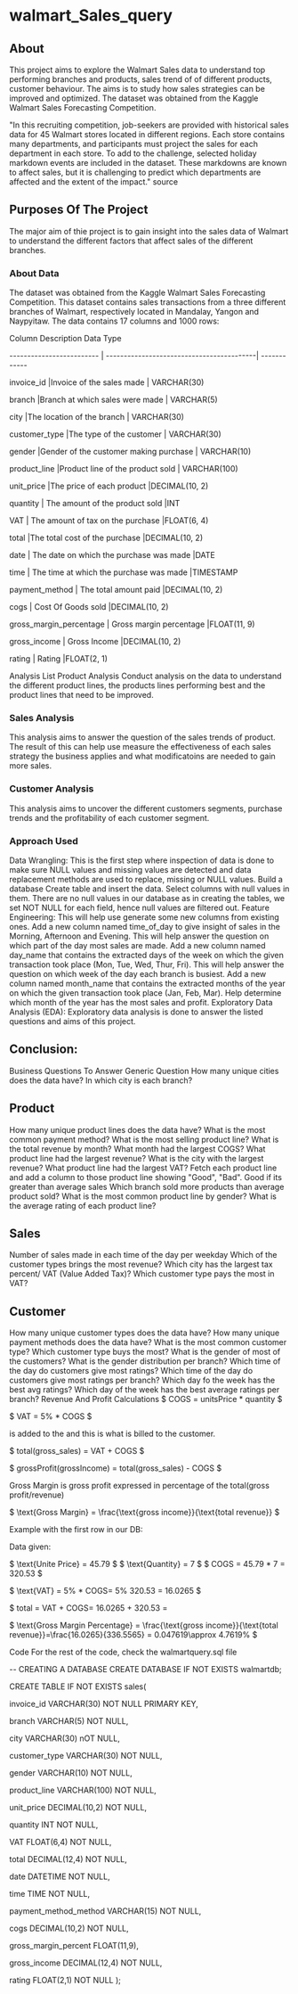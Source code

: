 # walmart_Sales_query
## About
This project aims to explore the Walmart Sales data to understand top performing branches and products, sales trend of of different products, customer behaviour. The aims is to study how sales strategies can be improved and optimized. The dataset was obtained from the Kaggle Walmart Sales Forecasting Competition.

"In this recruiting competition, job-seekers are provided with historical sales data for 45 Walmart stores located in different regions. Each store contains many departments, and participants must project the sales for each department in each store. To add to the challenge, selected holiday markdown events are included in the dataset. These markdowns are known to affect sales, but it is challenging to predict which departments are affected and the extent of the impact." source

## Purposes Of The Project
The major aim of thie project is to gain insight into the sales data of Walmart to understand the different factors that affect sales of the different branches.

### About Data
The dataset was obtained from the Kaggle Walmart Sales Forecasting Competition. This dataset contains sales transactions from a three different branches of Walmart, respectively located in Mandalay, Yangon and Naypyitaw. The data contains 17 columns and 1000 rows:


  Column	                          Description                            Data Type
  
------------------------- | ------------------------------------------| ------------ 

invoice_id                |Invoice of the sales made	                  | VARCHAR(30)

branch                    |Branch at which sales were made              | 	VARCHAR(5)

city	                    |The location of the branch	                  | VARCHAR(30)

customer_type            	|The type of the customer	                    | VARCHAR(30)

gender	                  |Gender of the customer making purchase	      | VARCHAR(10)

product_line	            |Product line of the product sold            | 	VARCHAR(100)

unit_price	              |The price of each product                   |DECIMAL(10, 2)

quantity	                | The amount of the product sold              |INT

VAT	                      | The amount of tax on the purchase	          |FLOAT(6, 4)

total                     |The total cost of the purchase               |DECIMAL(10, 2)

date	                    | The date on which the purchase was made	    |DATE

time	                    | The time at which the purchase was made	    |TIMESTAMP

payment_method            | 	The total amount paid	                    |DECIMAL(10, 2)

cogs	                    | Cost Of Goods sold	                        |DECIMAL(10, 2)

gross_margin_percentage   | 	Gross margin percentage                   |FLOAT(11, 9)

gross_income	            | Gross Income	                              |DECIMAL(10, 2)

rating                    | 	Rating	                                  |FLOAT(2, 1)

Analysis List
Product Analysis
Conduct analysis on the data to understand the different product lines, the products lines performing best and the product lines that need to be improved.

### Sales Analysis
This analysis aims to answer the question of the sales trends of product. The result of this can help use measure the effectiveness of each sales strategy the business applies and what modificatoins are needed to gain more sales.

### Customer Analysis
This analysis aims to uncover the different customers segments, purchase trends and the profitability of each customer segment.

### Approach Used
Data Wrangling: This is the first step where inspection of data is done to make sure NULL values and missing values are detected and data replacement methods are used to replace, missing or NULL values.
Build a database
Create table and insert the data.
Select columns with null values in them. There are no null values in our database as in creating the tables, we set NOT NULL for each field, hence null values are filtered out.
Feature Engineering: This will help use generate some new columns from existing ones.
Add a new column named time_of_day to give insight of sales in the Morning, Afternoon and Evening. This will help answer the question on which part of the day most sales are made.
Add a new column named day_name that contains the extracted days of the week on which the given transaction took place (Mon, Tue, Wed, Thur, Fri). This will help answer the question on which week of the day each branch is busiest.
Add a new column named month_name that contains the extracted months of the year on which the given transaction took place (Jan, Feb, Mar). Help determine which month of the year has the most sales and profit.
Exploratory Data Analysis (EDA): Exploratory data analysis is done to answer the listed questions and aims of this project.

## Conclusion:

Business Questions To Answer
Generic Question
How many unique cities does the data have?
In which city is each branch?
## Product
How many unique product lines does the data have?
What is the most common payment method?
What is the most selling product line?
What is the total revenue by month?
What month had the largest COGS?
What product line had the largest revenue?
What is the city with the largest revenue?
What product line had the largest VAT?
Fetch each product line and add a column to those product line showing "Good", "Bad". Good if its greater than average sales
Which branch sold more products than average product sold?
What is the most common product line by gender?
What is the average rating of each product line?

## Sales
Number of sales made in each time of the day per weekday
Which of the customer types brings the most revenue?
Which city has the largest tax percent/ VAT (Value Added Tax)?
Which customer type pays the most in VAT?

## Customer
How many unique customer types does the data have?
How many unique payment methods does the data have?
What is the most common customer type?
Which customer type buys the most?
What is the gender of most of the customers?
What is the gender distribution per branch?
Which time of the day do customers give most ratings?
Which time of the day do customers give most ratings per branch?
Which day fo the week has the best avg ratings?
Which day of the week has the best average ratings per branch?
Revenue And Profit Calculations
$ COGS = unitsPrice * quantity $

$ VAT = 5% * COGS $

 is added to the 
 and this is what is billed to the customer.

$ total(gross_sales) = VAT + COGS $

$ grossProfit(grossIncome) = total(gross_sales) - COGS $

Gross Margin is gross profit expressed in percentage of the total(gross profit/revenue)

$ \text{Gross Margin} = \frac{\text{gross income}}{\text{total revenue}} $

Example with the first row in our DB:

Data given:

$ \text{Unite Price} = 45.79 $
$ \text{Quantity} = 7 $
$ COGS = 45.79 * 7 = 320.53 $

$ \text{VAT} = 5% * COGS\= 5% 320.53 = 16.0265 $

$ total = VAT + COGS\= 16.0265 + 320.53 = 

$ \text{Gross Margin Percentage} = \frac{\text{gross income}}{\text{total revenue}}\=\frac{16.0265}{336.5565} = 0.047619\\approx 4.7619% $

Code
For the rest of the code, check the walmartquery.sql file

-- CREATING A DATABASE
CREATE DATABASE IF NOT EXISTS  walmartdb;

CREATE TABLE IF NOT EXISTS sales(

invoice_id VARCHAR(30) NOT NULL PRIMARY KEY,

branch VARCHAR(5) NOT NULL,

city VARCHAR(30) nOT NULL,

customer_type VARCHAR(30) NOT NULL,

gender VARCHAR(10) NOT NULL,

product_line VARCHAR(100) NOT NULL,

unit_price DECIMAL(10,2) NOT NULL,

quantity INT NOT NULL,

VAT FLOAT(6,4) NOT NULL,

total DECIMAL(12,4) NOT NULL,

date  DATETIME NOT NULL,

time TIME NOT NULL,

payment_method_method VARCHAR(15) NOT NULL,

cogs DECIMAL(10,2) NOT NULL,

gross_margin_percent FLOAT(11,9),

gross_income DECIMAL(12,4) NOT NULL,

rating FLOAT(2,1) NOT NULL
);
